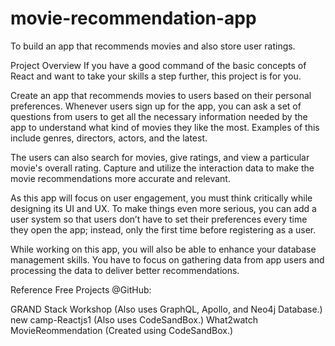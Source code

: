 # movie-recommendation-app
To build an app that recommends movies and also store user ratings.

Project Overview
If you have a good command of the basic concepts of React and want to take your skills a step further, this project is for you.

Create an app that recommends movies to users based on their personal preferences. Whenever users sign up for the app, you can ask a set of questions from users to get all the necessary information needed by the app to understand what kind of movies they like the most. Examples of this include genres, directors, actors, and the latest.

The users can also search for movies, give ratings, and view a particular movie's overall rating. Capture and utilize the interaction data to make the movie recommendations more accurate and relevant.

As this app will focus on user engagement, you must think critically while designing its UI and UX. To make things even more serious, you can add a user system so that users don’t have to set their preferences every time they open the app; instead, only the first time before registering as a user.

While working on this app, you will also be able to enhance your database management skills. You have to focus on gathering data from app users and processing the data to deliver better recommendations.

Reference Free Projects @GitHub:

GRAND Stack Workshop (Also uses GraphQL, Apollo, and Neo4j Database.)
new camp-Reactjs1 (Also uses CodeSandBox.)
What2watch
MovieReommendation (Created using CodeSandBox.)
